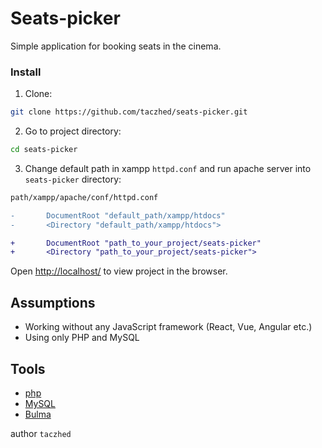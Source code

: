 # Seats-picker

Simple application for booking seats in the cinema.


### Install

1. Clone:

```sh
git clone https://github.com/taczhed/seats-picker.git
```

2. Go to project directory:

```sh
cd seats-picker
```

3. Change default path in xampp `httpd.conf` and run apache server into `seats-picker` directory:

```sh
path/xampp/apache/conf/httpd.conf
```

```diff
-       DocumentRoot "default_path/xampp/htdocs"
-       <Directory "default_path/xampp/htdocs">

+       DocumentRoot "path_to_your_project/seats-picker"
+       <Directory "path_to_your_project/seats-picker">
```

Open [http://localhost/](http://localhost:80) to view project in the browser.



## Assumptions
- Working without any JavaScript framework (React, Vue, Angular etc.)
- Using only PHP and MySQL

## Tools

- [php](https://www.php.net/)
- [MySQL](https://www.mysql.com/)
- [Bulma](https://bulma.io/)

author `taczhed`
